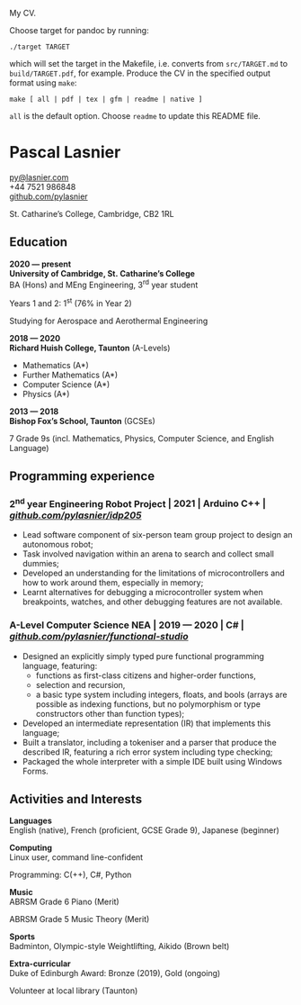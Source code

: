 My CV.

Choose target for pandoc by running:

```
./target TARGET
```

which will set the target in the Makefile, i.e. converts from `src/TARGET.md` to `build/TARGET.pdf`, for example. Produce the CV in the specified output format using `make`:

```
make [ all | pdf | tex | gfm | readme | native ]
```

`all` is the default option. Choose `readme` to update this README file.

# Pascal Lasnier

py@lasnier.com  
+44 7521 986848  
[github.com/pylasnier](https://github.com/pylasnier)

St. Catharine’s College, Cambridge, CB2 1RL

## Education

**2020 — present**  
**University of Cambridge, St. Catharine’s College**  
BA (Hons) and MEng Engineering, 3<sup>rd</sup> year student

Years 1 and 2: 1<sup>st</sup> (76% in Year 2)

Studying for Aerospace and Aerothermal Engineering

**2018 — 2020**  
**Richard Huish College, Taunton** (A-Levels)

- Mathematics (A\*)
- Further Mathematics (A\*)
- Computer Science (A\*)
- Physics (A\*)

**2013 — 2018**  
**Bishop Fox’s School, Taunton** (GCSEs)

7 Grade 9s (incl. Mathematics, Physics, Computer Science, and English
Language)

## Programming experience

### **2<sup>nd</sup> year Engineering Robot Project** \| 2021 \| Arduino C++ \| [*github.com/pylasnier/idp205*](https://github.com/pylasnier/idp205)

- Lead software component of six-person team group project to design an
  autonomous robot;
- Task involved navigation within an arena to search and collect small
  dummies;
- Developed an understanding for the limitations of microcontrollers and
  how to work around them, especially in memory;
- Learnt alternatives for debugging a microcontroller system when
  breakpoints, watches, and other debugging features are not available.

### **A-Level Computer Science NEA** \| 2019 — 2020 \| C# \| [*github.com/pylasnier/functional-studio*](https://github.com/pylasnier/functional-studio)

- Designed an explicitly simply typed pure functional programming
  language, featuring:
  - functions as first-class citizens and higher-order functions,
  - selection and recursion,
  - a basic type system including integers, floats, and bools (arrays
    are possible as indexing functions, but no polymorphism or type
    constructors other than function types);
- Developed an intermediate representation (IR) that implements this
  language;
- Built a translator, including a tokeniser and a parser that produce
  the described IR, featuring a rich error system including type
  checking;
- Packaged the whole interpreter with a simple IDE built using Windows
  Forms.

## Activities and Interests

**Languages**  
English (native), French (proficient, GCSE Grade 9), Japanese (beginner)

**Computing**  
Linux user, command line-confident

Programming: C(++), C#, Python

**Music**  
ABRSM Grade 6 Piano (Merit)

ABRSM Grade 5 Music Theory (Merit)

**Sports**  
Badminton, Olympic-style Weightlifting, Aikido (Brown belt)

**Extra-curricular**  
Duke of Edinburgh Award: Bronze (2019), Gold (ongoing)

Volunteer at local library (Taunton)
